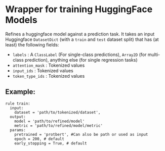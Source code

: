 # Wrapper for training HuggingFace Models

Refines a huggingface model against a prediction task.
It takes an input Huggingface `DatasetDict` (with a `train` and `test` dataset split) that has (at least) the following fields:
  - `labels` : A `ClassLabel` (For single-class predictions), `Array2D` (for multi-class prediction), anything else (for single regression tasks)
  - `attention_mask` : Tokenized values
  - `input_ids` : Tokenized values
  - `token_type_ids` : Tokenized values


## Example:

```
rule train:
  input:
    dataset = 'path/to/tokenized/dataset',
  output:
    model = 'path/to/refined/model'
    metric = 'path/to/refined/model/metric'
  params:
    pretrained = 'protbert', #Can also be path or used as input
    epoch = 200, # default
    early_stopping = True, # default
    
    



```

